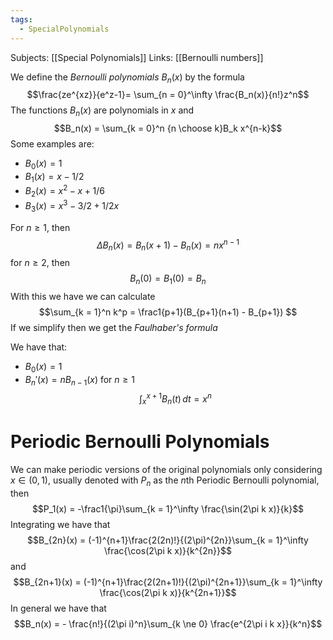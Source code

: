 ```yaml
---
tags:
  - SpecialPolynomials
---
```

Subjects: [[Special Polynomials]]
Links: [[Bernoulli numbers]]

We define the *Bernoulli polynomials* $B_n(x)$ by the formula $$\frac{ze^{xz}}{e^z-1}= \sum_{n = 0}^\infty \frac{B_n(x)}{n!}z^n$$
The functions $B_n(x)$ are polynomials in $x$ and $$B_n(x) = \sum_{k = 0}^n {n \choose k}B_k x^{n-k}$$
Some examples are: 
- $B_0(x) = 1$
- $B_1(x) = x-1/2$
- $B_2(x) = x^2-x+1/6$
- $B_3(x) = x^3-3/2+1/2x$

For $n\ge 1$, then $$\Delta B_n(x) = B_n(x+1)-B_n(x) = nx^{n-1}$$for $n \ge 2$, then $$B_n(0) = B_1(0) = B_n$$
With this we have we can calculate $$\sum_{k = 1}^n k^p = \frac1{p+1}(B_{p+1}(n+1) - B_{p+1}) $$
If we simplify then we get the *Faulhaber's formula*

We have that: 
- $B_0(x) = 1$
- $B_n'(x) = nB_{n-1}(x)$ for $n \ge 1$
$$\int_x^{x+1}B_n(t)\, dt = x^n$$
# Periodic Bernoulli Polynomials

We can make periodic versions of the original polynomials only considering $x\in (0,1)$, usually denoted with $P_n$ as the $n$th Periodic Bernoulli polynomial, then $$P_1(x) = -\frac1{\pi}\sum_{k = 1}^\infty \frac{\sin(2\pi k x)}{k}$$
Integrating we have that $$B_{2n}(x) = (-1)^{n+1}\frac{2(2n)!}{(2\pi)^{2n}}\sum_{k = 1}^\infty \frac{\cos(2\pi k x)}{k^{2n}}$$and $$B_{2n+1}(x) = (-1)^{n+1}\frac{2(2n+1)!}{(2\pi)^{2n+1}}\sum_{k = 1}^\infty \frac{\cos(2\pi k x)}{k^{2n+1}}$$
In general we have that $$B_n(x) = - \frac{n!}{(2\pi i)^n}\sum_{k \ne 0} \frac{e^{2\pi i k x}}{k^n}$$